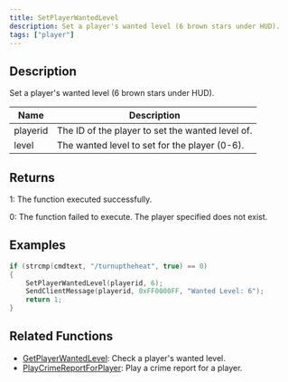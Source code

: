 ```yaml
---
title: SetPlayerWantedLevel
description: Set a player's wanted level (6 brown stars under HUD).
tags: ["player"]
---
```


## Description

Set a player's wanted level (6 brown stars under HUD).

| Name     | Description                                      |
| -------- | ------------------------------------------------ |
| playerid | The ID of the player to set the wanted level of. |
| level    | The wanted level to set for the player (0-6).    |

## Returns

1: The function executed successfully.

0: The function failed to execute. The player specified does not exist.

## Examples

```c
if (strcmp(cmdtext, "/turnuptheheat", true) == 0)
{
    SetPlayerWantedLevel(playerid, 6);
    SendClientMessage(playerid, 0xFF0000FF, "Wanted Level: 6");
    return 1;
}
```

## Related Functions

- [GetPlayerWantedLevel](GetPlayerWantedLevel.md): Check a player's wanted level.
- [PlayCrimeReportForPlayer](PlayCrimeReportForPlayer.md): Play a crime report for a player.
